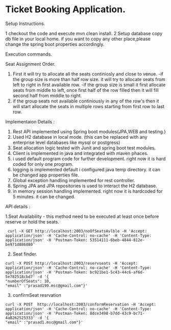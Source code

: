# Ticket Booking Application.

Setup Instructions.

 1 checkout the code and execute mvn clean install.
 2 Setup database copy db file in your local home.  if you want to copy any other place,please change the spring boot properties   accordingly.


Execution commands.


Seat Assignment Order.

1. First it will try to allocate all the seats continiosly and close to venue.
    -if the group size is more than half row size. it will try to allocate seats from left to right in first available row.
    -if the group size is small it first allocate seats from middle to left, once first half of the row filled then it will fill second 
      half from middle to right.
 2. if the group seats not available continiously in any of the row's then it will start allocate the seats in multiple rows starting from     first row to last row.
 
 
 Implementaion Details :
  
 1. Rest API implemented using Spring boot modules(JPA,WEB and testing.)
 2. Used H2 database in local mode. (this can be replaced with any enterprise level databases like mysql or postgress)
 3. Seat allocation logic tested with Junit and spring boot test modules.
 4. Client is implemented in java and integrated with maven phaces.
 5. i used default program code for further development. right now it is hard coded for only one program.
 6. logging is implemented default i configured java temp directory. it can be changed app properties file.
 7. Global exception handling implemented for rest controller.
 8. Spring JPA and JPA repositories is used to interact the H2 database.
 9. in memory session handling implemented. right now it is hardcoded for 5 minutes. it can be changed.
  
  
 API details  :
 
   
   1.Seat Availability  -
   this method need to be executed at least once before reserve or hold the seats.
   
   
     
     curl -X GET http://localhost:2003/noOfSeatsAvlble -H 'Accept: application/json' -H 'Cache-Control: no-cache' -H 'Content-Type: application/json' -H 'Postman-Token: 53514111-6beb-4844-812e-be971d886080' 
  
  2. Seat finder.
  
    curl -X POST http://localhost:2003/reservseats -H 'Accept: application/json' -H 'Cache-Control: no-cache' -H 'Content-Type: application/json' -H 'Postman-Token: bc921be1-5c43-44c6-af6d-5e782518cbd7' -d '{
	"numberOfSeats": 10,
	"email" :"prasad199.msc@gmail.com"}'



  3. confirmSeat resrvation

    curl -X POST  http://localhost:2003/conformReservation -H 'Accept: application/json' -H 'Cache-Control: no-cache' -H 'Content-Type: application/json' -H 'Postman-Token: 8dce3498-b7dd-43c9-bc71-4a8262525333' -d '{
	"email" :"prasad1.msc@gmail.com"}'
  


